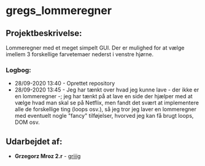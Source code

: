 # gregs_lommeregner

## Projektbeskrivelse:
Lommeregner med et meget simpelt GUI. Der er mulighed for at vælge imellem 3 forskellige farvetemaer nederst i venstre hjørne.

### Logbog:
- 28/09-2020 13:40 - Oprettet repository
- 28/09-2020 13:45 - Jeg har tænkt over hvad jeg kunne lave - der ikke er en lommeregner -; jeg har tænkt på at lave en side der hjælper med at vælge hvad man skal se på Netflix, men fandt det svært at implementere alle de forskellige ting (loops osv.), så jeg tror jeg laver en lommeregner med eventuelt nogle "fancy" tilføjelser, hvorved jeg kan få brugt loops, DOM osv.




## Udarbejdet af:

* **Grzegorz Mroz 2.r**  - [griiig](https://github.com/griiig)